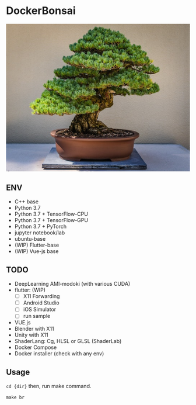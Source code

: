 # DockerBonsai

<img src="TheFreeImageofBonsai.jpg"></img>

## ENV

- C++ base
- Python 3.7
- Python 3.7 + TensorFlow-CPU
- Python 3.7 + TensorFlow-GPU
- Python 3.7 + PyTorch
- jupyter notebook/lab
- ubuntu-base
- (WIP) Flutter-base
- (WIP) Vue-js base

## TODO

- DeepLearning AMI-modoki (with various CUDA)
- flutter: (WIP)
  - [ ] X11 Forwarding
  - [ ] Android Studio
  - [ ] iOS Simulator
  - [ ] run sample
- VUE.js
- Blender with X11
- Unity with X11
- ShaderLang: Cg, HLSL or GLSL (ShaderLab)
- Docker Compose
- Docker installer (check with any env)

## Usage

`cd {dir}` then, run make command.

```
make br
```